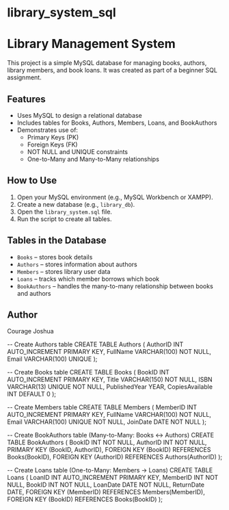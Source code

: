 # library_system_sql


# Library Management System

This project is a simple MySQL database for managing books, authors, library members, and book loans. It was created as part of a beginner SQL assignment.

## Features

- Uses MySQL to design a relational database
- Includes tables for Books, Authors, Members, Loans, and BookAuthors
- Demonstrates use of:
  - Primary Keys (PK)
  - Foreign Keys (FK)
  - NOT NULL and UNIQUE constraints
  - One-to-Many and Many-to-Many relationships

## How to Use

1. Open your MySQL environment (e.g., MySQL Workbench or XAMPP).
2. Create a new database (e.g., `library_db`).
3. Open the `library_system.sql` file.
4. Run the script to create all tables.

## Tables in the Database

- `Books` – stores book details
- `Authors` – stores information about authors
- `Members` – stores library user data
- `Loans` – tracks which member borrows which book
- `BookAuthors` – handles the many-to-many relationship between books and authors

## Author

Courage Joshua


-- Create Authors table
CREATE TABLE Authors (
  AuthorID INT AUTO_INCREMENT PRIMARY KEY,
  FullName VARCHAR(100) NOT NULL,
  Email VARCHAR(100) UNIQUE
);

-- Create Books table
CREATE TABLE Books (
  BookID INT AUTO_INCREMENT PRIMARY KEY,
  Title VARCHAR(150) NOT NULL,
  ISBN VARCHAR(13) UNIQUE NOT NULL,
  PublishedYear YEAR,
  CopiesAvailable INT DEFAULT 0
);

-- Create Members table
CREATE TABLE Members (
  MemberID INT AUTO_INCREMENT PRIMARY KEY,
  FullName VARCHAR(100) NOT NULL,
  Email VARCHAR(100) UNIQUE NOT NULL,
  JoinDate DATE NOT NULL
);

-- Create BookAuthors table (Many-to-Many: Books <-> Authors)
CREATE TABLE BookAuthors (
  BookID INT NOT NULL,
  AuthorID INT NOT NULL,
  PRIMARY KEY (BookID, AuthorID),
  FOREIGN KEY (BookID) REFERENCES Books(BookID),
  FOREIGN KEY (AuthorID) REFERENCES Authors(AuthorID)
);

-- Create Loans table (One-to-Many: Members -> Loans)
CREATE TABLE Loans (
  LoanID INT AUTO_INCREMENT PRIMARY KEY,
  MemberID INT NOT NULL,
  BookID INT NOT NULL,
  LoanDate DATE NOT NULL,
  ReturnDate DATE,
  FOREIGN KEY (MemberID) REFERENCES Members(MemberID),
  FOREIGN KEY (BookID) REFERENCES Books(BookID)
);

